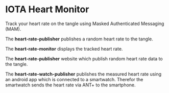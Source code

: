 # IOTA Heart Monitor

Track your heart rate on the tangle using Masked Authenticated Messaging (MAM).

The __heart-rate-publisher__ publishes a random heart rate to the tangle.

The __heart-rate-monitor__ displays the tracked heart rate.

The __heart-rate-publisher__ website which publish random heart rate data to the tangle.

The __heart-rate-watch-publisher__ publishes the measured heart rate using an android app which is connected to a smartwatch. Therefor the smartwatch sends the heart rate via ANT+ to the smartphone.
